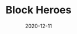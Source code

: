 ---
date: '2020-12-11'
title: 'Block Heroes'
github: 'https://github.com/AmirArdroudi/blockheroes'
external: 'https://games.legendsoflearning.com/game/shapey-tower/2733?partner=legends-public&media=game'
tech:
  - C++
  - Ariyana Engine
  - ECS
  - Multiplayer
  - Android/PC

company: ''
showInProjects: true
---